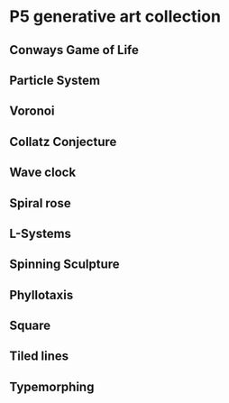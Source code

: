 # P5 generative art collection

## Conways Game of Life

## Particle System

## Voronoi

## Collatz Conjecture

## Wave clock

## Spiral rose

## L-Systems

## Spinning Sculpture

## Phyllotaxis

## Square

## Tiled lines

## Typemorphing
